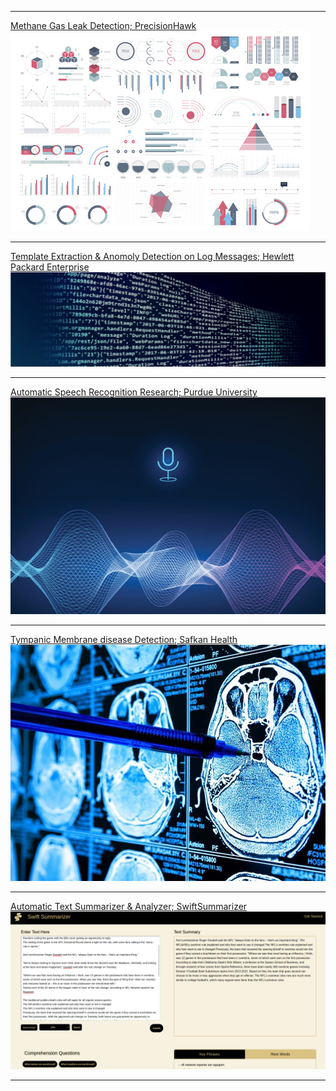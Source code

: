 
---

[Methane Gas Leak Detection; PrecisionHawk](/sample_page)
<img src="images/dummy_thumbnail.jpg?raw=true"/>

---

[Template Extraction & Anomoly Detection on Log Messages; Hewlett Packard Enterprise](http://example.com/)
<img src="images/hp_thumbnail.png?raw=true"/>

---

[Automatic Speech Recognition Research; Purdue University](/pdf/sample_presentation.pdf)
<img src="images/sr_thumbnail.jpg?raw=true"/>

---

[Tympanic Membrane disease Detection; Safkan Health](http://example.com/)
<img src="images/saf_thumbnail.jpg?raw=true"/>

---

[Automatic Text Summarizer & Analyzer; SwiftSummarizer](http://example.com/)
<img src="images/ss_2.png?raw=true"/>

---
